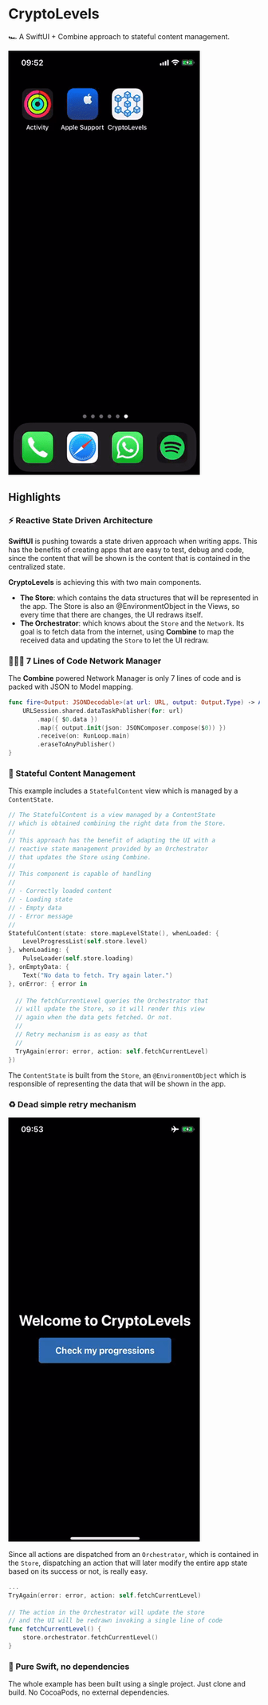 # CryptoLevels

🏎 A SwiftUI + Combine approach to stateful content management.

![Alt Text](https://github.com/lorenzozanotto/cryptolevels-swiftui-combine/blob/master/Showcase/app.showcase.gif)

## Highlights

### ⚡️ Reactive State Driven Architecture

**SwiftUI** is pushing towards a state driven approach when writing apps. 
This has the benefits of creating apps that are easy to test, debug and code, since the content that will
be shown is the content that is contained in the centralized state.

**CryptoLevels** is achieving this with two main components.

- **The Store**: which contains the data structures that will be represented in the app.
The Store is also an @EnvironmentObject in the Views, so every time that there are changes, the UI redraws itself.
- **The Orchestrator**: which knows about the `Store` and the `Network`. Its goal is to fetch data from the
internet, using **Combine** to map the received data and updating the `Store` to let the UI redraw.

### 🏄🏻‍♂️ 7 Lines of Code Network Manager

The **Combine** powered Network Manager is only 7 lines of code and is packed with JSON to Model mapping.

```swift
func fire<Output: JSONDecodable>(at url: URL, output: Output.Type) -> AnyPublisher<Output, URLError> {
    URLSession.shared.dataTaskPublisher(for: url)
        .map({ $0.data })
        .map({ output.init(json: JSONComposer.compose($0)) })
        .receive(on: RunLoop.main)
        .eraseToAnyPublisher()
}
```

### 🌟 Stateful Content Management

This example includes a `StatefulContent` view which is managed by a `ContentState`. 

```swift
// The StatefulContent is a view managed by a ContentState
// which is obtained combining the right data from the Store.
//
// This approach has the benefit of adapting the UI with a
// reactive state management provided by an Orchestrator
// that updates the Store using Combine.
//
// This component is capable of handling
//
// - Correctly loaded content
// - Loading state
// - Empty data
// - Error message
//
StatefulContent(state: store.mapLevelState(), whenLoaded: {
    LevelProgressList(self.store.level)
}, whenLoading: {
    PulseLoader(self.store.loading)
}, onEmptyData: {
    Text("No data to fetch. Try again later.")
}, onError: { error in
    
  // The fetchCurrentLevel queries the Orchestrator that
  // will update the Store, so it will render this view
  // again when the data gets fetched. Or not.
  //
  // Retry mechanism is as easy as that
  //
  TryAgain(error: error, action: self.fetchCurrentLevel)
})
```

The `ContentState` is built from the `Store`, an `@EnvironmentObject` which is responsible of representing
the data that will be shown in the app.

### ♻️ Dead simple retry mechanism

![Alt Text](https://github.com/lorenzozanotto/cryptolevels-swiftui-combine/blob/master/Showcase/retry.showcase.gif)

Since all actions are dispatched from an `Orchestrator`, which is contained in the `Store`,
dispatching an action that will later modify the entire app state based on its success or not, is really easy.

```swift
...
TryAgain(error: error, action: self.fetchCurrentLevel)

// The action in the Orchestrator will update the store
// and the UI will be redrawn invoking a single line of code
func fetchCurrentLevel() {
    store.orchestrator.fetchCurrentLevel()
}
```

### 🍃 Pure Swift, no dependencies

The whole example has been built using a single project. Just clone and build. No CocoaPods, no external dependencies.
